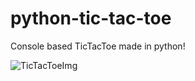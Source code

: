 # python-tic-tac-toe
Console based TicTacToe made in python!

![TicTacToeImg](https://images-na.ssl-images-amazon.com/images/I/41yg3KWfkQL.png)
